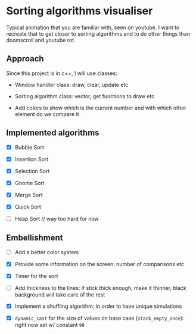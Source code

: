 # Sorting algorithms visualiser

Typical animation that you are familiar with, seen on youtube. I want to recreate that to get closer to sorting algorithms and to do other things than doomscroll and youtube rot.

## Approach

Since this project is in c++, I will use classes:

- Window handler class: draw, clear, update etc

- Sorting algorithm class: vector, get functions to draw etc

- Add colors to show which is the current number and with which other element do we compare it

## Implemented algorithms

- [x] Bubble Sort

- [x] Insertion Sort

- [x] Selection Sort

- [x] Gnome Sort

- [x] Merge Sort

- [X] Quick Sort

- [ ] Heap Sort // way too hard for now

## Embellishment

- [ ] Add a better color system

- [X] Provide some information on the screen: number of comparisons etc

- [X] Timer for the sort

- [ ] Add thickness to the lines: if stick thick enough, make it thinner, black background will take care of the rest

- [X] Implement a shuffling algorithm: in order to have unique simulations

- [X] `dynamic_cast` for the size of values on base case (`stack_empty_once`): right now set w/ constant `99`